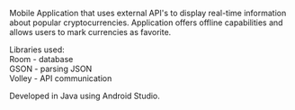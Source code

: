 Mobile Application that uses external API's to display real-time information about popular cryptocurrencies.
Application offers offline capabilities and allows users to mark currencies as favorite.

Libraries used: <br>
Room - database <br>
GSON - parsing JSON <br>
Volley - API communication <br>

Developed in Java using Android Studio.

